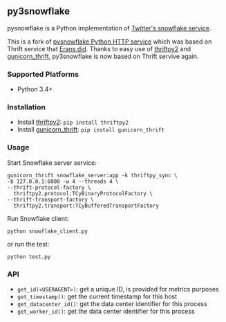 ## py3snowflake

pysnowflake is a Python implementation of [Twitter's snowflake service](https://github.com/twitter/snowflake).

This is a fork of [pysnowflake Python HTTP service](https://github.com/koblas/pysnowflake) which was based on Thrift service that [Erans did](https://github.com/erans/pysnowflake). Thanks to easy use of [thriftpy2](https://github.com/Thriftpy/thriftpy2) and [gunicorn_thrift](https://github.com/Thriftpy/gunicorn_thrift), py3snowflake is now based on Thrift servive again.


### Supported Platforms

* Python 3.4+


### Installation

* Install [thriftpy2](https://github.com/Thriftpy/thriftpy2): `pip install thriftpy2`
* Install [gunicorn_thrift](https://github.com/Thriftpy/gunicorn_thrift): `pip install gunicorn_thrift`


### Usage

Start Snowflake server service:
```shell
gunicorn_thrift snowflake_server:app -k thriftpy_sync \
-b 127.0.0.1:6000 -w 4 --threads 4 \
--thrift-protocol-factory \
  thriftpy2.protocol:TCyBinaryProtocolFactory \
--thrift-transport-factory \
  thriftpy2.transport:TCyBufferedTransportFactory
```

Run Snowflake client:
```
python snowflake_client.py
```
or run the test:
```
python test.py
```


### API

* `get_id(<USERAGENT>)`: get a unique ID, <USERAGENT> is provided for metrics purposes
* `get_timestamp()`: get the current timestamp for this host
* `get_datacenter_id()`: get the data center identifier for this process
* `get_worker_id()`: get the data center identifier for this process

